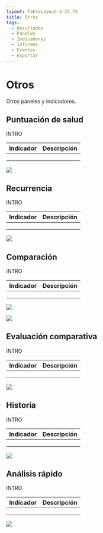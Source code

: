 ```yaml
---
layout: TableLayout-2-25_75
title: Otros
tags:
  - Resultados
  - Paneles
  - Indicadores
  - Informes
  - Eventos
  - Exportar
---
```


# Otros

Otros paneles y indicadores.

## Puntuación de salud

INTRO

| Indicador | Descripción |
| :-------- | :---------- |
|           |             |
|           |             |
|           |             |

![](https://cdn.phishx.io/phishx-docs/images/phishx_results_dashboards_healthscore_01.webp)

## Recurrencia

INTRO

| Indicador | Descripción |
| :-------- | :---------- |
|           |             |
|           |             |
|           |             |

![](https://cdn.phishx.io/phishx-docs/images/phishx_results_dashboards_recurrence_01.webp)

## Comparación

INTRO

| Indicador | Descripción |
| :-------- | :---------- |
|           |             |
|           |             |
|           |             |

![](https://cdn.phishx.io/phishx-docs/images/phishx_results_dashboards_comparison_01.webp)

![](https://cdn.phishx.io/phishx-docs/images/phishx_results_dashboards_comparison_02.webp)

## Evaluación comparativa

INTRO

| Indicador | Descripción |
| :-------- | :---------- |
|           |             |
|           |             |
|           |             |

![](https://cdn.phishx.io/phishx-docs/images/phishx_results_dashboards_benchmarking_01.webp)

## Historia

INTRO

| Indicador | Descripción |
| :-------- | :---------- |
|           |             |
|           |             |
|           |             |

![](https://cdn.phishx.io/phishx-docs/images/phishx_results_dashboards_history_01.webp)

## Análisis rápido

INTRO

| Indicador | Descripción |
| :-------- | :---------- |
|           |             |
|           |             |
|           |             |

![](https://cdn.phishx.io/phishx-docs/images/phishx_results_dashboards_quick_01.webp)

